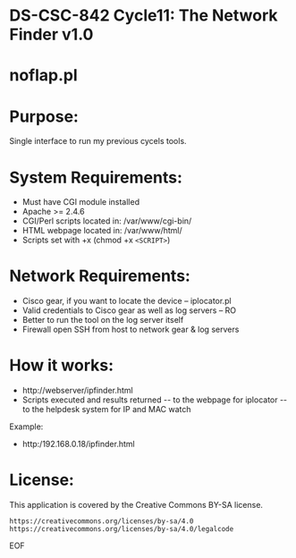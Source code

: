 # DS-CSC-842 Cycle11: The Network Finder v1.0
# noflap.pl

# Purpose:
Single interface to run my previous cycels tools.    

# System Requirements: 
- Must have CGI module installed
- Apache >= 2.4.6
- CGI/Perl scripts located in: /var/www/cgi-bin/
- HTML webpage located in: /var/www/html/
- Scripts set with +x (chmod +x `<SCRIPT>`)

# Network Requirements:
- Cisco gear, if you want to locate the device – iplocator.pl 
- Valid credentials to Cisco gear as well as log servers – RO
- Better to run the tool on the log server itself
- Firewall open SSH from host to network gear & log servers

# How it works: 
- http://webserver/ipfinder.html 
- Scripts executed and results returned 
-- to the webpage for iplocator
-- to the helpdesk system for IP and MAC watch

Example:
- http:/192.168.0.18/ipfinder.html

# License:

This application is covered by the Creative Commons BY-SA license.

    https://creativecommons.org/licenses/by-sa/4.0
    https://creativecommons.org/licenses/by-sa/4.0/legalcode

EOF


